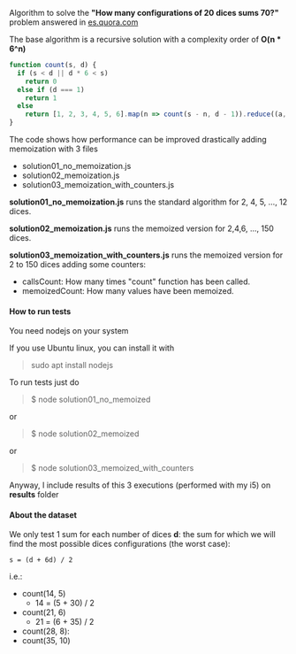 Algorithm to solve the **"How many configurations of 20 dices sums 70?"** problem answered in [es.quora.com](https://qr.ae/pGB07a)

The base algorithm is a recursive solution with a complexity order of **O(n * 6^n)**

```javascript
function count(s, d) {
  if (s < d || d * 6 < s)
    return 0
  else if (d === 1)
    return 1
  else
    return [1, 2, 3, 4, 5, 6].map(n => count(s - n, d - 1)).reduce((a, b) => a + b)
}
```

The code shows how performance can be improved drastically adding memoization with 3 files

* solution01_no_memoization.js
* solution02_memoization.js
* solution03_memoization_with_counters.js

**solution01_no_memoization.js**  runs the standard algorithm for 2, 4, 5, ..., 12 dices.

**solution02_memoization.js** runs the memoized version for 2,4,6, ..., 150 dices.

**solution03_memoization_with_counters.js** runs the memoized version for 2 to 150 dices adding some counters:

* callsCount:  How many times "count" function has been called.
* memoizedCount: How many values have been memoized.

#### How to run tests

You need nodejs on your system

If you use Ubuntu linux, you can install it with

> sudo apt install nodejs

To run tests just do

> $ node solution01_no_memoized

or

> $ node solution02_memoized

or

> $ node solution03_memoized_with_counters

Anyway,  I include results of this 3 executions (performed with my i5) on **results** folder


#### About the dataset

We only test 1 sum for each number of dices **d**: the sum for which we will find the most possible dices configurations (the worst case): 

`s = (d + 6d) / 2`

i.e.:

* count(14, 5)
  * 14 = (5 + 30) / 2
* count(21, 6)
  * 21 = (6 + 35) / 2
* count(28, 8):
* count(35, 10)
